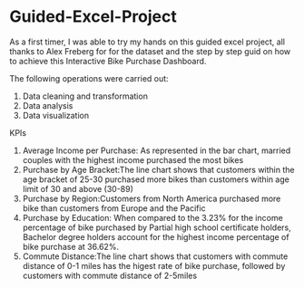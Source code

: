 # Guided-Excel-Project
As a first timer, I was able to try my hands on this guided excel project, all thanks to Alex Freberg for for the dataset and the step by step guid on how to achieve this Interactive Bike Purchase Dashboard.

The following operations were carried out:
1. Data cleaning and transformation
2. Data analysis 
3. Data visualization

KPIs

1. Average Income per Purchase: As represented in the bar chart, married couples with the highest income purchased the most bikes  
2. Purchase by Age Bracket:The line chart shows that customers within the age bracket of 25-30 purchased more bikes than customers within age limit of 30 and above (30-89)
3. Purchase by Region:Customers from North America purchased more bike than customers from Europe and the Pacific
4. Purchase by Education: When compared to the 3.23% for the income percentage of bike purchased by Partial high school certificate holders, Bachelor degree holders account for the highest income percentage of bike purchase at 36.62%.
5. Commute Distance:The line chart shows that customers with commute distance of 0-1 miles has the higest rate of bike purchase, followed by customers with commute distance of 2-5miles
